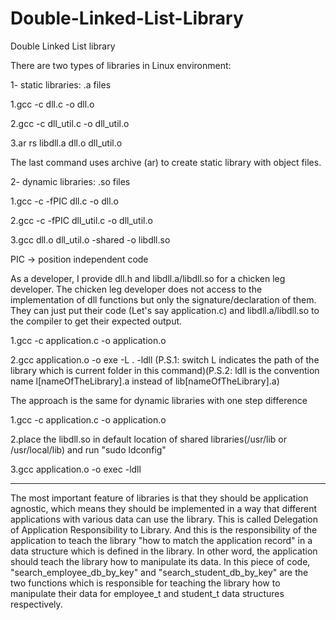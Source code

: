 # Double-Linked-List-Library
Double Linked List library

There are two types of libraries in Linux environment:

1- static libraries: .a files

1.gcc -c dll.c -o dll.o

2.gcc -c dll_util.c -o dll_util.o

3.ar rs libdll.a dll.o dll_util.o

The last command uses archive (ar) to create static library with object files.

2- dynamic libraries: .so files

1.gcc -c -fPIC dll.c -o dll.o

2.gcc -c -fPIC dll_util.c -o dll_util.o

3.gcc dll.o dll_util.o -shared -o libdll.so

PIC -> position independent code

As a developer, I provide dll.h and libdll.a/libdll.so for a chicken leg developer. The chicken leg developer does not access to the implementation of dll functions but only the signature/declaration of them. They can just put their code (Let's say application.c) and libdll.a/libdll.so to the compiler to get their expected output.

1.gcc -c application.c -o application.o

2.gcc application.o -o exe -L . -ldll   (P.S.1: switch L indicates the path of the library which is current folder in this command)(P.S.2: ldll is the convention name l[nameOfTheLibrary].a instead of lib[nameOfTheLibrary].a)

The approach is the same for dynamic libraries with one step difference

1.gcc -c application.c -o application.o

2.place the libdll.so in default location of shared libraries(/usr/lib or /usr/local/lib) and run "sudo ldconfig"

3.gcc application.o -o exec -ldll

----------------
The most important feature of libraries is that they should be application agnostic, which means they should be implemented in a way that different applications with various data can use the library. This is called Delegation of Application Responsibility to Library. And this is the responsibility of the application to teach the library "how to match the application record" in a data structure which is defined in the library. In other word, the application should teach the library how to manipulate its data. In this piece of code, "search_employee_db_by_key" and "search_student_db_by_key" are the two functions which is responsible for teaching the library how to manipulate their data for employee_t and student_t data structures respectively. 

